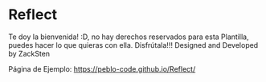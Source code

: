 # Reflect
Te doy la bienvenida! :D, no hay derechos reservados para esta Plantilla, puedes hacer lo que quieras con ella. Disfrútala!!!
Designed and Developed by ZackSten

Página de Ejemplo: https://peblo-code.github.io/Reflect/
